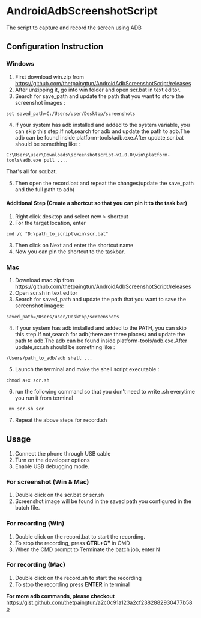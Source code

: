 # AndroidAdbScreenshotScript

The script to capture and record the screen using ADB

## Configuration Instruction 

### Windows

1. First download win.zip from https://github.com/thetpaingtun/AndroidAdbScreenshotScript/releases
2. After unzipping it, go into win folder and open scr.bat in text editor.
3. Search for save_path and update the path that you want to store the screenshot images :
```
set saved_path=C:/Users/user/Desktop/screenshots
```
4. If your system has adb installed and added to the system variable, you can skip this step.If not,search for adb and update the path to adb.The adb can be found inside platform-tools/adb.exe.After update,scr.bat should be something like :

```
C:\Users\user\Downloads\screenshotscript-v1.0.0\win\platform-tools\adb.exe pull ....
```
That's all for scr.bat.

5. Then open the record.bat and repeat the changes(update the save_path and the full path to adb)

#### Additional Step (Create a shortcut so that you can pin it to the task bar)
1. Right click desktop and select new > shortcut
2. For the target location, enter 
```
cmd /c "D:\path_to_script\win\scr.bat"
```
3. Then click on Next and enter the shortcut name 
4. Now you can pin the shortcut to the taskbar.


### Mac

1. Download mac.zip from https://github.com/thetpaingtun/AndroidAdbScreenshotScript/releases
2. Open scr.sh in text editor
3. Search for saved_path and update the path that you want to save the screenshot images:
```
saved_path=/Users/user/Desktop/screenshots
```
4. If your system has adb installed and added to the PATH, you can skip this step.If not,search for adb(there are three places) and update the path to adb.The adb can be found inside platform-tools/adb.exe.After update,scr.sh should be something like :

```
/Users/path_to_adb/adb shell ...
```
5. Launch the terminal and make the shell script executable :
```
chmod a+x scr.sh
```
6. run the following command so that you don't need to write .sh everytime you run it from terminal
```
 mv scr.sh scr
```
7. Repeat the above steps for record.sh 


## Usage 

1. Connect the phone through USB cable 
2. Turn on the developer options 
3. Enable USB debugging mode.

### For screenshot (Win & Mac)
1. Double click on the scr.bat or scr.sh
2. Screenshot image will be found in the saved path you configured in the batch file.

### For recording (Win)

1. Double click on the record.bat to start the recording.
2. To stop the recording, press **CTRL+C"** in CMD
3. When the CMD prompt to Terminate the batch job, enter N

### For recording (Mac)

1. Double click on the record.sh to start the recording
2. To stop the recording press **ENTER** in terminal 

**For more adb commands, please checkout** https://gist.github.com/thetpaingtun/a2c0c91a123a2cf2382882930477b58b



